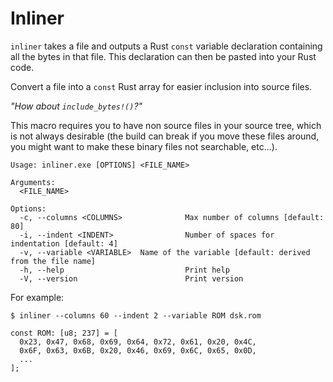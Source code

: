 # Inliner

`inliner` takes a file and outputs a Rust `const` variable declaration containing all the bytes in that
file. This declaration can then be pasted into your Rust code.

Convert a file into a `const` Rust array for easier inclusion into source files.

_"How about `include_bytes!()`?"_

This macro requires you to have non source files in your source tree, which is not always desirable (the build
can break if you move these files around, you might want to make these binary files not searchable, etc...).

```
Usage: inliner.exe [OPTIONS] <FILE_NAME>

Arguments:
  <FILE_NAME>

Options:
  -c, --columns <COLUMNS>              Max number of columns [default: 80]
  -i, --indent <INDENT>                Number of spaces for indentation [default: 4]
  -v, --variable <VARIABLE>  Name of the variable [default: derived from the file name]
  -h, --help                           Print help
  -V, --version                        Print version
```

For example:

```
$ inliner --columns 60 --indent 2 --variable ROM dsk.rom 

const ROM: [u8; 237] = [
  0x23, 0x47, 0x68, 0x69, 0x64, 0x72, 0x61, 0x20, 0x4C,
  0x6F, 0x63, 0x6B, 0x20, 0x46, 0x69, 0x6C, 0x65, 0x0D,
  ...
];
```
